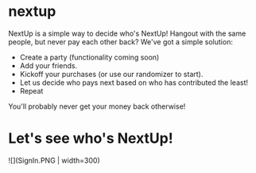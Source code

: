 # nextup

NextUp is a simple way to decide who's NextUp! 
Hangout with the same people, but never pay each other back?
We've got a simple solution:
- Create a party (functionality coming soon)
- Add your friends.
- Kickoff your purchases (or use our randomizer to start).
- Let us decide who pays next based on who has contributed the least!
- Repeat

You'll probably never get your money back otherwise!
# Let's see who's NextUp!
![](SignIn.PNG | width=300)
